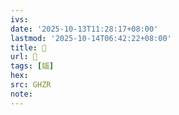 ```yaml
---
ivs:
date: '2025-10-13T11:28:17+08:00'
lastmod: '2025-10-14T06:42:22+08:00'
title: 󰜗
url: 󰜗
tags: [㛴]
hex: 
src: GHZR
note:
---
```

